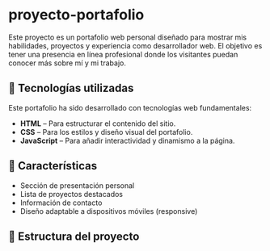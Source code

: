 # proyecto-portafolio

Este proyecto es un portafolio web personal diseñado para mostrar mis habilidades, proyectos y experiencia como desarrollador web. El objetivo es tener una presencia en línea profesional donde los visitantes puedan conocer más sobre mí y mi trabajo.

## 🚀 Tecnologías utilizadas

Este portafolio ha sido desarrollado con tecnologías web fundamentales:

- **HTML** – Para estructurar el contenido del sitio.
- **CSS** – Para los estilos y diseño visual del portafolio.
- **JavaScript** – Para añadir interactividad y dinamismo a la página.

## 🎯 Características

- Sección de presentación personal
- Lista de proyectos destacados
- Información de contacto
- Diseño adaptable a dispositivos móviles (responsive)

## 📁 Estructura del proyecto

